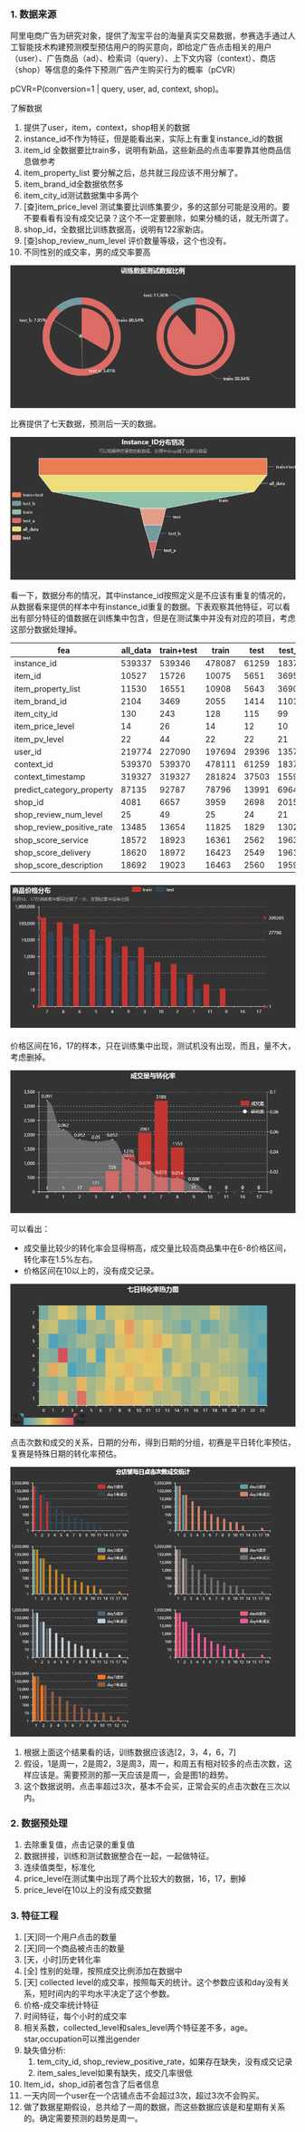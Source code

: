 ### 1. 数据来源

阿里电商广告为研究对象，提供了淘宝平台的海量真实交易数据，参赛选手通过人工智能技术构建预测模型预估用户的购买意向，即给定广告点击相关的用户（user）、广告商品（ad）、检索词（query）、上下文内容（context）、商店（shop）等信息的条件下预测广告产生购买行为的概率（pCVR）

pCVR=P(conversion=1 | query, user, ad, context, shop)。 

了解数据

1. 提供了user，item，context，shop相关的数据
1. instance_id不作为特征，但是能看出来，实际上有重复instance_id的数据
1. item_id 全数据要比train多，说明有新品，这些新品的点击率要靠其他商品信息做参考
1. item_property_list 要分解之后，总共就三段应该不用分解了。
1. item_brand_id全数据依然多
1. item_city_id测试数据集中多两个
1. [查]item_price_level 测试集要比训练集要少，多的这部分可能是没用的。要不要看看有没有成交记录？这个不一定要删除，如果分桶的话，就无所谓了。
1. shop_id，全数据比训练数据高，说明有122家新店。
1. [查]shop_review_num_level 评价数量等级，这个也没有。
1. 不同性别的成交率，男的成交率要高

![训练数据测试数据比例](assets/0_训练数据测试数据比例.png)

比赛提供了七天数据，预测后一天的数据。

![Instance_ID分布情况](assets/1_Instance_ID分布情况.png)

看一下，数据分布的情况，其中instance_id按照定义是不应该有重复的情况的，从数据看来提供的样本中有instance_id重复的数据。下表观察其他特征，可以看出有部分特征的值数据在训练集中包含，但是在测试集中并没有对应的项目，考虑这部分数据处理掉。

|fea|all_data|train+test|train|test|test_a|test_b|
|-|-|-|-|-|-|-|
|instance_id|539337|539346|478087|61259|18371|42888|
|item_id|10527|15726|10075|5651|3695|5051|
|item_property_list|11530|16551|10908|5643|3690|5044|
|item_brand_id|2104|3469|2055|1414|1101|1316|
|item_city_id|130|243|128|115|99|112|
|item_price_level|14|26|14|12|10|12|
|item_pv_level|22|44|22|22|21|21|
|user_id|219774|227090|197694|29396|13573|24070|
|context_id|539370|539370|478111|61259|18371|42888|
|context_timestamp|319327|319327|281824|37503|15592|30004|
|predict_category_property|87135|92787|78796|13991|6964|11680|
|shop_id|4081|6657|3959|2698|2015|2488|
|shop_review_num_level|25|49|25|24|21|24|
|shop_review_positive_rate|13485|13654|11825|1829|1302|1657|
|shop_score_service|18572|18923|16361|2562|1963|2378|
|shop_score_delivery|18620|18972|16423|2549|1961|2368|
|shop_score_description|18692|19023|16463|2560|1959|2377|



### ![商品价格分布](assets/2_商品价格分布.png)

价格区间在16，17的样本，只在训练集中出现，测试机没有出现，而且，量不大，考虑删掉。

![成交量与转化率](assets/3_成交量与转化率.png)

可以看出：

- 成交量比较少的转化率会显得稍高，成交量比较高商品集中在6-8价格区间，转化率在1.5%左右。
- 价格区间在10以上的，没有成交记录。

![七日转化率热力图](assets/4_七日转化率热力图.png)

点击次数和成交的关系，日期的分布，得到日期的分组，初赛是平日转化率预估，复赛是特殊日期的转化率预估。

![分店铺每日点击次数成交统计](assets/5_分店铺每日点击次数成交统计.png)

1. 根据上面这个结果看的话，训练数据应该选[2，3，4，6，7]
1. 假设，1是周一，2是周2，3是周3，周一，和周五有相对较多的点击次数，这样应该是。需要预测的那一天应该是周一，会是图1的趋势。
1. 这个数据说明，点击率超过3次，基本不会买，正常会买的点击次数在三次以内。



### 2. 数据预处理

1. 去除重复值，点击记录的重复值
1. 数据拼接，训练和测试数据整合在一起，一起做特征。
1. 连续值类型，标准化
1. price_level在测试集中出现了两个比较大的数据，16，17，删掉
1. price_level在10以上的没有成交数据

### 3. 特征工程

1. [天]同一个用户点击的数量
1. [天]同一个商品被点击的数量
1. [天，小时]历史转化率
1. [全] 性别的处理，按照成交比例添加在数据中
1. [天] collected level的成交率，按照每天的统计。这个参数应该和day没有关系，短时间内的平均水平决定了这个参数。
1. 价格-成交率统计特征
1. 时间特征，每个小时的成交率
1. 相关系数，collected_level和sales_level两个特征差不多，age。star,occupation可以推出gender
1. 缺失值分析: 
   1. tem_city_id, shop_review_positive_rate，如果存在缺失，没有成交记录
   1. item_sales_level如果有缺失，成交几率很低
1. Item_id，shop_id前者包含了后者信息
1. 一天内同一个user在一个店铺点击不会超过3次，超过3次不会购买。
1. 做了数据星期假设，总共给了一周的数据，而这些数据应该是和星期有关系的。确定需要预测的趋势是周一。
